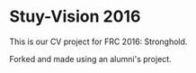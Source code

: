 # Stuy-Vision 2016

This is our CV project for FRC 2016: Stronghold.

Forked and made using an alumni's project.

